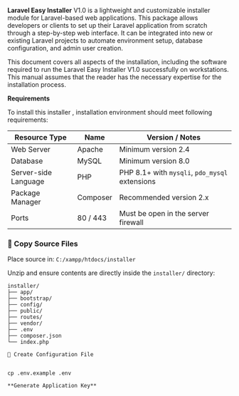 **Laravel Easy Installer** V1.0 is a lightweight and customizable installer module for Laravel-based web applications. This package allows developers or clients to set up their Laravel application from scratch through a step-by-step web interface. It can be integrated into new or existing Laravel projects to automate environment setup, database configuration, and admin user creation.

This document covers all aspects of the installation, including the software required to run the Laravel Easy Installer V1.0  successfully on workstations. This manual assumes that the reader has the necessary expertise for the installation process.

**Requirements**

To install this installer , installation environment should meet following requirements:

| Resource Type        | Name     | Version / Notes                                |
| -------------------- | -------- | ---------------------------------------------- |
| Web Server           | Apache   | Minimum version 2.4                            |
| Database             | MySQL    | Minimum version 8.0                            |
| Server-side Language | PHP      | PHP 8.1+ with `mysqli`, `pdo_mysql` extensions |
| Package Manager      | Composer | Recommended version 2.x                        |
| Ports                | 80 / 443 | Must be open in the server firewall            |

### 📁 Copy Source Files

Place source in: `C:/xampp/htdocs/installer`

Unzip and ensure contents are directly inside the `installer/` directory:

```text
installer/
├── app/
├── bootstrap/
├── config/
├── public/
├── routes/
├── vendor/
├── .env
├── composer.json
└── index.php

🔧 Create Configuration File


cp .env.example .env

**Generate Application Key**











